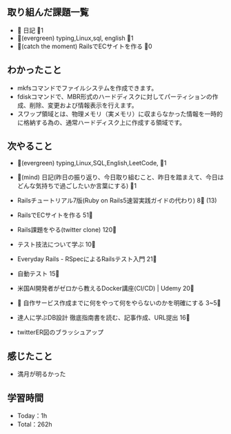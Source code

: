 
## 取り組んだ課題一覧

- :memo: 日記 :tomato:1
- :deciduous_tree:(evergreen) typing,Linux,sql, english :tomato:1
- :stars:(catch the moment) RailsでECサイトを作る :tomato:0

## わかったこと

- mkfsコマンドでファイルシステムを作成できます。
- fdiskコマンドで、MBR形式のハードディスクに対してパーティションの作成、削除、変更および情報表示を行えます。
- スワップ領域とは、物理メモリ（実メモリ）に収まらなかった情報を一時的に格納する為の、通常ハードディスク上に作成する領域です。



## 次やること

- :deciduous_tree:(evergreen) typing,Linux,SQL,English,LeetCode, :tomato:1
- :memo:(mind) 日記(昨日の振り返り、今日取り組むこと、昨日を踏まえて、今日はどんな気持ちで過ごしたいか言葉にする) :tomato:1

- Railsチュートリアル7版(Ruby on Rails5速習実践ガイドの代わり) 8:tomato: (13)
- RailsでECサイトを作る 51:tomato:
- Rails課題をやる(twitter clone) 120:tomato:
- テスト技法について学ぶ 10:tomato:
- Everyday Rails - RSpecによるRailsテスト入門 21:tomato:
- 自動テスト 15:tomato:
- 米国AI開発者がゼロから教えるDocker講座(CI/CD) | Udemy 20:tomato:
- :compass: 自作サービス作成までに何をやって何をやらないのかを明確にする 3~5:tomato:

- 達人に学ぶDB設計 徹底指南書を読む、記事作成、URL提出 16:tomato:
- twitterER図のブラッシュアップ

## 感じたこと

- 満月が明るかった


## 学習時間

- Today：1h
- Total：262h